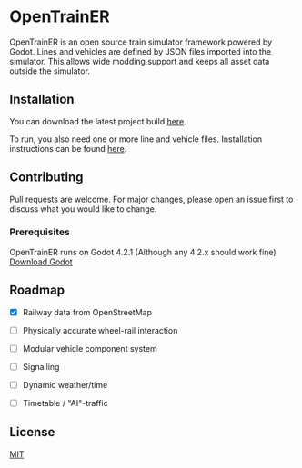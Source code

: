 # OpenTrainER

OpenTrainER is an open source train simulator framework powered by Godot. Lines and vehicles are defined by JSON files imported into the simulator. This allows wide modding support and keeps all asset data outside the simulator.

## Installation

You can download the latest project build [here](https://github.com/lexag/OpenTrainER/releases).

To run, you also need one or more line and vehicle files. Installation instructions can be found [here](about:blank). 

## Contributing
Pull requests are welcome. For major changes, please open an issue first
to discuss what you would like to change.

### Prerequisites
OpenTrainER runs on Godot 4.2.1 (Although any 4.2.x should work fine) [Download Godot](https://godotengine.org/download/archive/#4.2.1)

## Roadmap
- [x] Railway data from OpenStreetMap
- [ ] Physically accurate wheel-rail interaction
- [ ] Modular vehicle component system
- [ ] Signalling
- [ ] Dynamic weather/time
- [ ] Timetable / "AI"-traffic


## License
[MIT](https://choosealicense.com/licenses/mit/)

